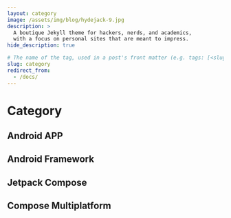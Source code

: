 ```yaml
---
layout: category
image: /assets/img/blog/hydejack-9.jpg
description: >
  A boutique Jekyll theme for hackers, nerds, and academics,
  with a focus on personal sites that are meant to impress.
hide_description: true

# The name of the tag, used in a post's front matter (e.g. tags: [<slug>]).
slug: category
redirect_from:
  - /docs/
---
```


# Category

<!--author-->

## Android APP

## Android Framework

## Jetpack Compose

## Compose Multiplatform

